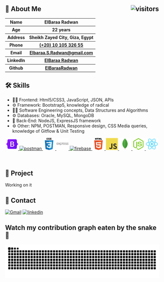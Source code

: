 ## 🚀 About Me <img align="right" alt="visitors" src="https://gpvc.arturio.dev/ElBaraaRadwan" />          
<table>
                        <tbody>
                          <tr>
                            <th>Name</th>
                            <th>ElBaraa Radwan</th>
                          </tr>
                          <tr>
                            <th>Age</th>
                            <th>22 years</th>
                          </tr>
                          <tr>
                            <th>Address</th>
                            <th>Sheikh Zayed City, Giza, Egypt</th>
                          </tr>
                          <tr>
                            <th>Phone</th>
                            <th>
                              <a href="tel:+201010532655">(+20) 10 105 326 55</a>
                            </th>
                          </tr>
                          <tr>
                            <th>Email</th>
                            <th>
                              <a href="mailto:elbaraa.s.radwan@gmail.com">Elbaraa.S.Radwan@gmail.com</a>
                            </th>
                          </tr>
                          <tr>
                            <th>LinkedIn</th>
                            <th>
                              <a href="https://www.linkedin.com/in/elbaraa-radwan" target="blank">ElBaraa Radwan</a>
                            </th>
                          </tr>
                          <tr>
                            <th>Github</th>
                            <th>
                              <a href="http://github.com/ElBaraaRadwan" target="blank">ElBaraaRadwan</a>
                            </th>
                          </tr>
                        </tbody>
                      </table>

## 🛠 Skills
-	👨‍💻 Frontend: Html5/CSS3, JavaScript, JSON, APIs 
-	⚙️ Framework: Bootstrap5, knowledge of radical 
-	👨‍💻 Software Engineering concepts, Data Structures and Algorithms
-	⚙️ Databases: Oracle, MySQL, MongoDB
-	💽 Back-End: NodeJS, ExpressJS framework 
-	⚙️ Other: NPM, POSTMAN, Responsive design, CSS Media queries, knowledge of Gitflow & Unit Testing

<p align="center">
<a href="https://getbootstrap.com" target="_blank"> <img src="https://raw.githubusercontent.com/devicons/devicon/master/icons/bootstrap/bootstrap-original.svg" alt="bootstrap" width="40" height="40"/> </a> <a href="https://postman.com" target="_blank" rel="noreferrer"> <img src="https://www.vectorlogo.zone/logos/getpostman/getpostman-icon.svg" alt="postman" width="40" height="40"/> </a> <a href="https://www.w3schools.com/css/" target="_blank"> <img src="https://raw.githubusercontent.com/devicons/devicon/master/icons/css3/css3-original-wordmark.svg" alt="css3" width="40" height="40"/> </a> <a href="https://expressjs.com" target="_blank"> <img src="https://raw.githubusercontent.com/devicons/devicon/master/icons/express/express-original-wordmark.svg" alt="express" width="40" height="40"/> </a> <a href="https://firebase.google.com/" target="_blank"> <img src="https://www.vectorlogo.zone/logos/firebase/firebase-icon.svg" alt="firebase" width="40" height="40"/> </a> <a href="https://www.w3.org/html/" target="_blank"> <img src="https://raw.githubusercontent.com/devicons/devicon/master/icons/html5/html5-original-wordmark.svg" alt="html5" width="40" height="40"/> </a> <a href="https://developer.mozilla.org/en-US/docs/Web/JavaScript" target="_blank"> <img src="https://raw.githubusercontent.com/devicons/devicon/master/icons/javascript/javascript-original.svg" alt="javascript" width="40" height="40"/> </a> <a href="https://www.mongodb.com/" target="_blank"> <img src="https://raw.githubusercontent.com/devicons/devicon/master/icons/mongodb/mongodb-original.svg" alt="mongodb" width="40" height="40"/> </a> <a href="https://nodejs.org" target="_blank"> <img src="https://raw.githubusercontent.com/devicons/devicon/master/icons/nodejs/nodejs-original.svg" alt="nodejs" width="40" height="40"/> </a> <a href="https://reactjs.org/" target="_blank"> <img src="https://raw.githubusercontent.com/devicons/devicon/master/icons/react/react-original.svg" alt="react" width="40" height="40"/> </a> </p>

<br>


## 💯 Project
Working on it
  <br/>


## 🔗 Contact
[![Gmail](https://img.shields.io/badge/gmail-BB001B?style=for-the-badge&logo=gmail&logoColor=white)](mailto:El-Baraa.S.Radwan@gamil.com)
[![linkedin](https://img.shields.io/badge/linkedin-0A66C2?style=for-the-badge&logo=linkedin&logoColor=white)](https://www.linkedin.com/in/elbaraa-radwan/)

## Watch my contribution graph eaten by the snake 🐍
![Snake animation](https://github.com/ElBaraaRadwan/ElBaraaRadwan/blob/output/github-contribution-grid-snake.svg)

